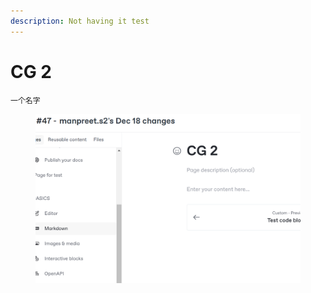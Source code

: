 ```yaml
---
description: Not having it test
---
```



# CG 2

`一个名字`

<figure><img src="../../.gitbook/assets/image (1).png" alt=""><figcaption></figcaption></figure>
